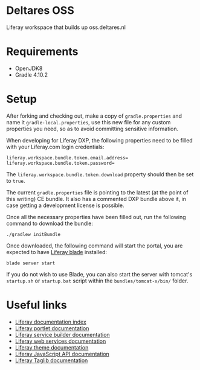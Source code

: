 # Deltares OSS
Liferay workspace that builds up oss.deltares.nl

# Requirements
- OpenJDK8
- Gradle 4.10.2

# Setup
After forking and checking out, make a copy of `gradle.properties` and name it `gradle-local.properties`, use this new file for any custom properties you need, so as to avoid committing sensitive information.

When developing for Liferay DXP, the following properties need to be filled with your Liferay.com login credentials:

```
liferay.workspace.bundle.token.email.address=
liferay.workspace.bundle.token.password=
```

The `liferay.workspace.bundle.token.download` property should then be set to `true`.

The current `gradle.properties` file is pointing to the latest (at the point of this writing) CE bundle.
It also has a commented DXP bundle above it, in case getting a development license is possible.

Once all the necessary properties have been filled out, run the following command to download the bundle:

```
./gradlew initBundle
```

Once downloaded, the following command will start the portal, you are expected to have [Liferay blade](https://portal.liferay.dev/docs/7-1/tutorials/-/knowledge_base/t/blade-cli) installed:

```
blade server start
```

If you do not wish to use Blade, you can also start the server with tomcat's `startup.sh` or `startup.bat` script within the `bundles/tomcat-x/bin/` folder.

# Useful links
- [Liferay documentation index](https://portal.liferay.dev/docs/7-1/tutorials/-/knowledge_base/t/introduction-to-liferay-development)
- [Liferay portlet documentation](https://portal.liferay.dev/docs/7-1/tutorials/-/knowledge_base/t/portlets)
- [Liferay service builder documentation](https://portal.liferay.dev/docs/7-1/tutorials/-/knowledge_base/t/service-builder)
- [Liferay web services documentation](https://portal.liferay.dev/docs/7-1/tutorials/-/knowledge_base/t/web-services)
- [Liferay theme documentation](https://portal.liferay.dev/docs/7-1/tutorials/-/knowledge_base/t/themes-and-layout-templates)
- [Liferay JavaScript API documentation](https://portal.liferay.dev/docs/7-1/tutorials/-/knowledge_base/t/liferay-javascript-apis)
- [Liferay Taglib documentation](https://portal.liferay.dev/docs/7-1/tutorials/-/knowledge_base/t/front-end-taglibs)
